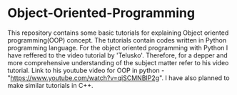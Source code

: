 # Object-Oriented-Programming
This repository contains some basic tutorials for explaining Object oriented programming(OOP) concept.
The tutorials contain codes written in Python programming language. 
For the object oriented programming with Python I have reffered to the video tutorial by 'Telusko'.
Therefore, for a depper and more comprehensive understanding of the subject matter refer to his video tutorial.
Link to his youtube video for OOP in python - "https://www.youtube.com/watch?v=qiSCMNBIP2g". 
I have also planned to make similar tutorials in C++.
